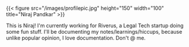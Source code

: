 # 


{{< figure src="/images/profilepic.jpg" height="150" width="100" title="Niraj Pandkar" >}}

This is Niraj! I'm currently working for Riverus, a Legal Tech startup doing some fun stuff. I'll be documenting my notes/learnings/hiccups, because unlike popular opinion, I love documentation. Don't @ me.